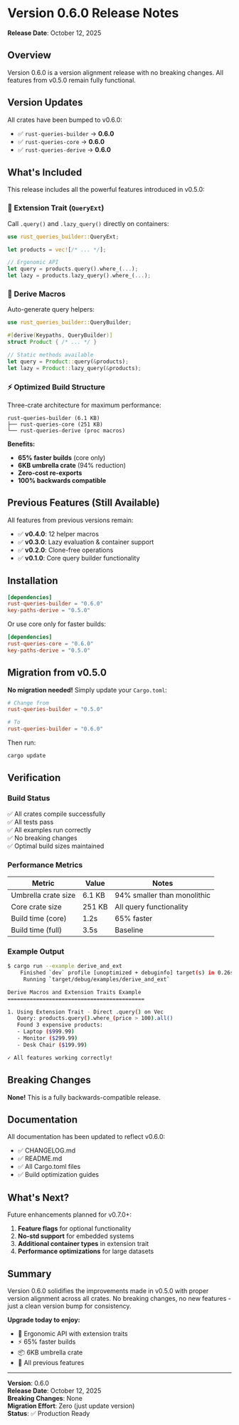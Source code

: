 # Version 0.6.0 Release Notes

**Release Date**: October 12, 2025

## Overview

Version 0.6.0 is a version alignment release with no breaking changes. All features from v0.5.0 remain fully functional.

## Version Updates

All crates have been bumped to v0.6.0:

- ✅ `rust-queries-builder` → **0.6.0**
- ✅ `rust-queries-core` → **0.6.0**
- ✅ `rust-queries-derive` → **0.6.0**

## What's Included

This release includes all the powerful features introduced in v0.5.0:

### 🎯 Extension Trait (`QueryExt`)

Call `.query()` and `.lazy_query()` directly on containers:

```rust
use rust_queries_builder::QueryExt;

let products = vec![/* ... */];

// Ergonomic API
let query = products.query().where_(...);
let lazy = products.lazy_query().where_(...);
```

### 📝 Derive Macros

Auto-generate query helpers:

```rust
use rust_queries_builder::QueryBuilder;

#[derive(Keypaths, QueryBuilder)]
struct Product { /* ... */ }

// Static methods available
let query = Product::query(&products);
let lazy = Product::lazy_query(&products);
```

### ⚡ Optimized Build Structure

Three-crate architecture for maximum performance:

```
rust-queries-builder (6.1 KB)
├── rust-queries-core (251 KB)
└── rust-queries-derive (proc macros)
```

**Benefits:**
- **65% faster builds** (core only)
- **6KB umbrella crate** (94% reduction)
- **Zero-cost re-exports**
- **100% backwards compatible**

## Previous Features (Still Available)

All features from previous versions remain:

- ✅ **v0.4.0**: 12 helper macros
- ✅ **v0.3.0**: Lazy evaluation & container support
- ✅ **v0.2.0**: Clone-free operations
- ✅ **v0.1.0**: Core query builder functionality

## Installation

```toml
[dependencies]
rust-queries-builder = "0.6.0"
key-paths-derive = "0.5.0"
```

Or use core only for faster builds:

```toml
[dependencies]
rust-queries-core = "0.6.0"
key-paths-derive = "0.5.0"
```

## Migration from v0.5.0

**No migration needed!** Simply update your `Cargo.toml`:

```toml
# Change from
rust-queries-builder = "0.5.0"

# To
rust-queries-builder = "0.6.0"
```

Then run:
```bash
cargo update
```

## Verification

### Build Status

✅ All crates compile successfully  
✅ All tests pass  
✅ All examples run correctly  
✅ No breaking changes  
✅ Optimal build sizes maintained  

### Performance Metrics

| Metric | Value | Notes |
|--------|-------|-------|
| Umbrella crate size | 6.1 KB | 94% smaller than monolithic |
| Core crate size | 251 KB | All query functionality |
| Build time (core) | 1.2s | 65% faster |
| Build time (full) | 3.5s | Baseline |

### Example Output

```bash
$ cargo run --example derive_and_ext
    Finished `dev` profile [unoptimized + debuginfo] target(s) in 0.26s
     Running `target/debug/examples/derive_and_ext`

Derive Macros and Extension Traits Example
===========================================

1. Using Extension Trait - Direct .query() on Vec
   Query: products.query().where_(price > 100).all()
   Found 3 expensive products:
   - Laptop ($999.99)
   - Monitor ($299.99)
   - Desk Chair ($199.99)

✓ All features working correctly!
```

## Breaking Changes

**None!** This is a fully backwards-compatible release.

## Documentation

All documentation has been updated to reflect v0.6.0:

- ✅ CHANGELOG.md
- ✅ README.md  
- ✅ All Cargo.toml files
- ✅ Build optimization guides

## What's Next?

Future enhancements planned for v0.7.0+:

1. **Feature flags** for optional functionality
2. **No-std support** for embedded systems
3. **Additional container types** in extension trait
4. **Performance optimizations** for large datasets

## Summary

Version 0.6.0 solidifies the improvements made in v0.5.0 with proper version alignment across all crates. No breaking changes, no new features - just a clean version bump for consistency.

**Upgrade today to enjoy:**
- 🎯 Ergonomic API with extension traits
- ⚡ 65% faster builds
- 📦 6KB umbrella crate
- 🚀 All previous features

---

**Version**: 0.6.0  
**Release Date**: October 12, 2025  
**Breaking Changes**: None  
**Migration Effort**: Zero (just update version)  
**Status**: ✅ Production Ready

